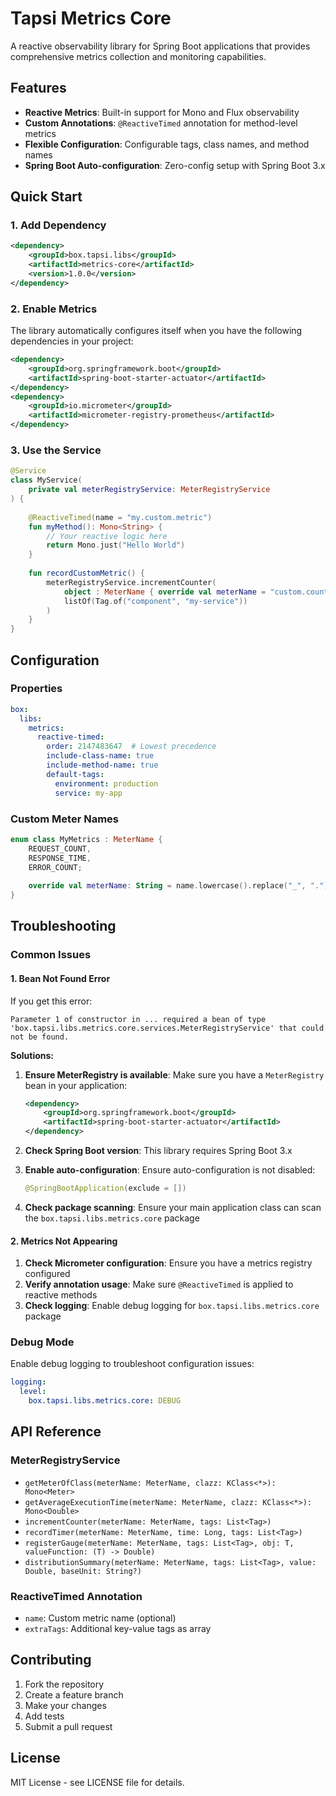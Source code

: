 # Tapsi Metrics Core

A reactive observability library for Spring Boot applications that provides comprehensive metrics collection and monitoring capabilities.

## Features

- **Reactive Metrics**: Built-in support for Mono and Flux observability
- **Custom Annotations**: `@ReactiveTimed` annotation for method-level metrics
- **Flexible Configuration**: Configurable tags, class names, and method names
- **Spring Boot Auto-configuration**: Zero-config setup with Spring Boot 3.x

## Quick Start

### 1. Add Dependency

```xml
<dependency>
    <groupId>box.tapsi.libs</groupId>
    <artifactId>metrics-core</artifactId>
    <version>1.0.0</version>
</dependency>
```

### 2. Enable Metrics

The library automatically configures itself when you have the following dependencies in your project:

```xml
<dependency>
    <groupId>org.springframework.boot</groupId>
    <artifactId>spring-boot-starter-actuator</artifactId>
</dependency>
<dependency>
    <groupId>io.micrometer</groupId>
    <artifactId>micrometer-registry-prometheus</artifactId>
</dependency>
```

### 3. Use the Service

```kotlin
@Service
class MyService(
    private val meterRegistryService: MeterRegistryService
) {
    
    @ReactiveTimed(name = "my.custom.metric")
    fun myMethod(): Mono<String> {
        // Your reactive logic here
        return Mono.just("Hello World")
    }
    
    fun recordCustomMetric() {
        meterRegistryService.incrementCounter(
            object : MeterName { override val meterName = "custom.counter" },
            listOf(Tag.of("component", "my-service"))
        )
    }
}
```

## Configuration

### Properties

```yaml
box:
  libs:
    metrics:
      reactive-timed:
        order: 2147483647  # Lowest precedence
        include-class-name: true
        include-method-name: true
        default-tags:
          environment: production
          service: my-app
```

### Custom Meter Names

```kotlin
enum class MyMetrics : MeterName {
    REQUEST_COUNT,
    RESPONSE_TIME,
    ERROR_COUNT;
    
    override val meterName: String = name.lowercase().replace("_", ".")
}
```

## Troubleshooting

### Common Issues

#### 1. Bean Not Found Error

If you get this error:
```
Parameter 1 of constructor in ... required a bean of type 'box.tapsi.libs.metrics.core.services.MeterRegistryService' that could not be found.
```

**Solutions:**

1. **Ensure MeterRegistry is available**: Make sure you have a `MeterRegistry` bean in your application:
   ```xml
   <dependency>
       <groupId>org.springframework.boot</groupId>
       <artifactId>spring-boot-starter-actuator</artifactId>
   </dependency>
   ```

2. **Check Spring Boot version**: This library requires Spring Boot 3.x

3. **Enable auto-configuration**: Ensure auto-configuration is not disabled:
   ```kotlin
   @SpringBootApplication(exclude = [])
   ```

4. **Check package scanning**: Ensure your main application class can scan the `box.tapsi.libs.metrics.core` package

#### 2. Metrics Not Appearing

1. **Check Micrometer configuration**: Ensure you have a metrics registry configured
2. **Verify annotation usage**: Make sure `@ReactiveTimed` is applied to reactive methods
3. **Check logging**: Enable debug logging for `box.tapsi.libs.metrics.core` package

### Debug Mode

Enable debug logging to troubleshoot configuration issues:

```yaml
logging:
  level:
    box.tapsi.libs.metrics.core: DEBUG
```

## API Reference

### MeterRegistryService

- `getMeterOfClass(meterName: MeterName, clazz: KClass<*>): Mono<Meter>`
- `getAverageExecutionTime(meterName: MeterName, clazz: KClass<*>): Mono<Double>`
- `incrementCounter(meterName: MeterName, tags: List<Tag>)`
- `recordTimer(meterName: MeterName, time: Long, tags: List<Tag>)`
- `registerGauge(meterName: MeterName, tags: List<Tag>, obj: T, valueFunction: (T) -> Double)`
- `distributionSummary(meterName: MeterName, tags: List<Tag>, value: Double, baseUnit: String?)`

### ReactiveTimed Annotation

- `name`: Custom metric name (optional)
- `extraTags`: Additional key-value tags as array

## Contributing

1. Fork the repository
2. Create a feature branch
3. Make your changes
4. Add tests
5. Submit a pull request

## License

MIT License - see LICENSE file for details.
